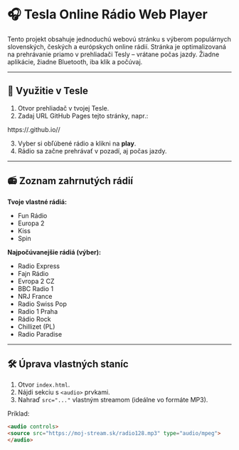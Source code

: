 # 🎧 Tesla Online Rádio Web Player

Tento projekt obsahuje jednoduchú webovú stránku s výberom populárnych slovenských, českých a európskych online rádií. Stránka je optimalizovaná na prehrávanie priamo v prehliadači Tesly – vrátane počas jazdy. Žiadne aplikácie, žiadne Bluetooth, iba klik a počúvaj.

---

## 🚗 Využitie v Tesle

1. Otvor prehliadač v tvojej Tesle.
2. Zadaj URL GitHub Pages tejto stránky, napr.:

https://<tvoje-uzivatelske-meno>.github.io/<nazov-repozitara>/

3. Vyber si obľúbené rádio a klikni na **play**.
4. Rádio sa začne prehrávať v pozadí, aj počas jazdy.

---

## 📻 Zoznam zahrnutých rádií

**Tvoje vlastné rádiá:**
- Fun Rádio
- Europa 2
- Kiss
- Spin

**Najpočúvanejšie rádiá (výber):**
- Radio Express
- Fajn Rádio
- Evropa 2 CZ
- BBC Radio 1
- NRJ France
- Radio Swiss Pop
- Radio 1 Praha
- Rádio Rock
- Chillizet (PL)
- Radio Paradise

---

## 🛠️ Úprava vlastných staníc

1. Otvor `index.html`.
2. Nájdi sekciu s `<audio>` prvkami.
3. Nahraď `src="..."` vlastným streamom (ideálne vo formáte MP3).

Príklad:
```html
<audio controls>
<source src="https://moj-stream.sk/radio128.mp3" type="audio/mpeg">
</audio>
